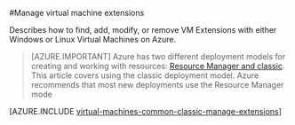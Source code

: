 <properties
 pageTitle="Manage virtual machine extensions | Azure"
 description="Describes how to add, find, update, and remove extensions for Azure virtual machines, in the classic deployment model."
 services="virtual-machines-windows"
 documentationCenter=""
 authors="squillace"
 manager="timlt"
 editor=""
 tags="azure-service-management"/>
<tags
	ms.service="virtual-machines-windows"
	ms.date="04/15/2016"
	wacn.date=""/>

#Manage virtual machine extensions

Describes how to find, add, modify, or remove VM Extensions with either Windows or Linux Virtual Machines on Azure.

> [AZURE.IMPORTANT] Azure has two different deployment models for creating and working with resources:  [Resource Manager and classic](/documentation/articles/resource-manager-deployment-model/).  This article covers using the classic deployment model. Azure recommends that most new deployments use the Resource Manager mode

[AZURE.INCLUDE [virtual-machines-common-classic-manage-extensions](../includes/virtual-machines-common-classic-manage-extensions.md)]
